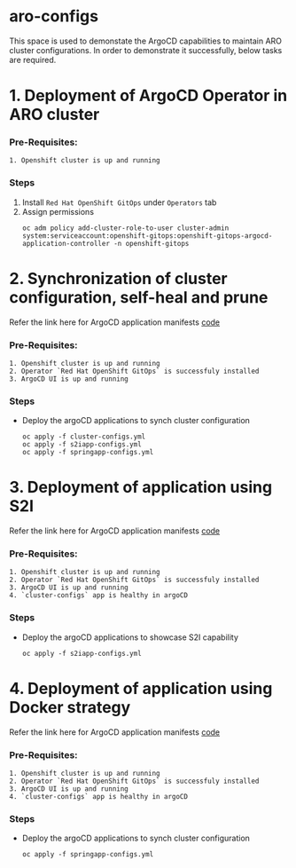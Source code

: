 # aro-configs

This space is used to demonstate the ArgoCD capabilities to maintain ARO cluster configurations. In order to demonstrate it successfully, below tasks are required.

# 1. Deployment of ArgoCD Operator in ARO cluster

### Pre-Requisites:
    1. Openshift cluster is up and running

### Steps

1. Install `Red Hat OpenShift GitOps` under `Operators` tab
2. Assign permissions 
    ```
    oc adm policy add-cluster-role-to-user cluster-admin system:serviceaccount:openshift-gitops:openshift-gitops-argocd-application-controller -n openshift-gitops
    ```

# 2. Synchronization of cluster configuration, self-heal and prune

Refer the link here for ArgoCD application manifests [code](https://github.com/adi-sharma14/aro-configs/argo)

### Pre-Requisites:
    1. Openshift cluster is up and running
    2. Operator `Red Hat OpenShift GitOps` is successfuly installed
    3. ArgoCD UI is up and running

### Steps

* Deploy the argoCD applications to synch cluster configuration
    ```
    oc apply -f cluster-configs.yml
    oc apply -f s2iapp-configs.yml
    oc apply -f springapp-configs.yml
    ```

# 3. Deployment of application using S2I

Refer the link here for ArgoCD application manifests [code](https://github.com/adi-sharma14/aro-configs/s2iapp)

### Pre-Requisites:
    1. Openshift cluster is up and running
    2. Operator `Red Hat OpenShift GitOps` is successfuly installed
    3. ArgoCD UI is up and running
    4. `cluster-configs` app is healthy in argoCD

### Steps

* Deploy the argoCD applications to showcase S2I capability
    ```
    oc apply -f s2iapp-configs.yml
    ```

# 4. Deployment of application using Docker strategy

Refer the link here for ArgoCD application manifests [code](https://github.com/adi-sharma14/aro-configs/app)

### Pre-Requisites:
    1. Openshift cluster is up and running
    2. Operator `Red Hat OpenShift GitOps` is successfuly installed
    3. ArgoCD UI is up and running
    4. `cluster-configs` app is healthy in argoCD

### Steps

* Deploy the argoCD applications to synch cluster configuration
    ```
    oc apply -f springapp-configs.yml
    ```